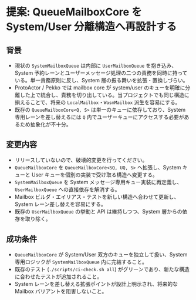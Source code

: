 # 提案: QueueMailboxCore を System/User 分離構造へ再設計する

## 背景
- 現状の `SystemMailboxQueue` は内部に `UserMailboxQueue` を抱き込み、System 予約レーンとユーザーメッセージ処理の二つの責務を同時に持っている。単一責務原則に反し、System 層の振る舞いを拡張・置換しづらい。
- ProtoActor / Pekko では mailbox core が system/user のキューを明確に分離した上で統合し、責務を切り出している。当プロジェクトでも同じ構造に揃えることで、将来の `LocalMailbox`・`WasmMailbox` 派生を容易にする。
- 既存の `QueueMailboxCore<Q, S>` は単一のキューに依存しており、System 専用レーンを差し替えるには `Q` 内でユーザーキューにアクセスする必要があるため抽象化が不十分。

## 変更内容
- リリースしていないので、破壊的変更を行ってください。
- `QueueMailboxCore` を `QueueMailboxCore<SQ, UQ, S>` へ拡張し、System キューと User キューを個別の実装で受け取る構造へ変更する。
- `SystemMailboxQueue` を System メッセージ専用キュー実装に再定義し、`UserMailboxQueue` への直接依存を解消する。
- Mailbox ビルダ・エイリアス・テストを新しい構造へ合わせて更新し、System レーン差し替えを容易にする。
- 既存の `UserMailboxQueue` の挙動と API は維持しつつ、System 層からの依存を取り除く。

## 成功条件
- `QueueMailboxCore` が System/User 双方のキューを独立して扱い、System 専用ロジックが `SystemMailboxQueue` 内に完結すること。
- 既存のテスト (`./scripts/ci-check.sh all`) がグリーンであり、新たな構造に合わせたテストが追加されること。
- System レーンを差し替える拡張ポイントが設計上明示され、将来的な Mailbox バリアントを阻害しないこと。

